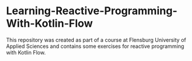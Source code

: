 # Learning-Reactive-Programming-With-Kotlin-Flow
This repository was created as part of a course at Flensburg University of Applied Sciences and contains some exercises for reactive programming with Kotlin Flow.
